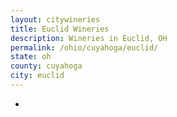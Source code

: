 ```yaml
---
layout: citywineries
title: Euclid Wineries
description: Wineries in Euclid, OH
permalink: /ohio/cuyahoga/euclid/
state: oh
county: cuyahoga
city: euclid
---
```

-
